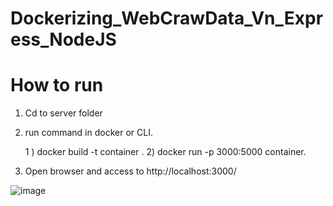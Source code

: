 # Dockerizing_WebCrawData_Vn_Express_NodeJS

# How to run 
  1) Cd to server folder
  2) run command in docker or CLI.
      
      1 ) docker build -t container .
      2)  docker run -p 3000:5000 container.
  3) Open browser and access to http://localhost:3000/
      
  ![image](https://user-images.githubusercontent.com/86192249/175817479-a9f9819f-e70a-4f28-bd3a-29e4e1b37234.png)
